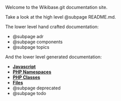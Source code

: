 Welcome to the Wikibase.git documentation site.

Take a look at the high level @subpage README.md.

The lower level hand crafted documentation:
* @subpage adr
* @subpage components
* @subpage topics

And the lower level generated documentation:
* [**Javascript**](https://doc.wikimedia.org/Wikibase/master/js/)
* [**PHP Namespaces**](namespaces.html)
* [**PHP Classes**](annotated.html)
* [**Files**](files.html)
* @subpage deprecated
* @subpage todo
